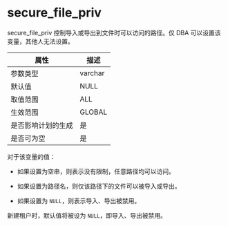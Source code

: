 secure_file_priv 
=====================================

secure_file_priv 控制导入或导出到文件时可以访问的路径。仅 DBA 可以设置该变量，其他人无法设置。


|  **属性**   | **描述**  |
|-----------|---------|
| 参数类型      | varchar |
| 默认值       | NULL    |
| 取值范围      | ALL     |
| 生效范围      | GLOBAL  |
| 是否影响计划的生成 | 是       |
| 是否可为空     | 是       |



对于该变量的值：

* 如果设置为空串，则表示没有限制，任意路径均可以访问。

  

* 如果设置为路径名，则仅该路径下的文件可以被导入或导出。

  

* 如果设置为 `NULL`，则表示导入、导出被禁用。

  




新建租户时，默认值将被设为 `NULL`，即导入、导出被禁用。

